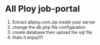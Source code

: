 # All Ploy job-portal
1. Extract allploy.com.zip inside your server
2. change the db.php file configaration
3. create database then upload the sql file
4. thats it enjoy!!!!
